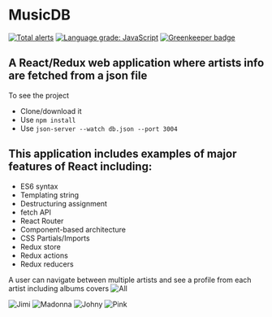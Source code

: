 # MusicDB


[![Total alerts](https://img.shields.io/lgtm/alerts/g/SonyaMoisset/Artist-DB_REACT-REDUX.svg?logo=lgtm&logoWidth=18)](https://lgtm.com/projects/g/SonyaMoisset/Artist-DB_REACT-REDUX/alerts/)
[![Language grade: JavaScript](https://img.shields.io/lgtm/grade/javascript/g/SonyaMoisset/Artist-DB_REACT-REDUX.svg?logo=lgtm&logoWidth=18)](https://lgtm.com/projects/g/SonyaMoisset/Artist-DB_REACT-REDUX/context:javascript)
[![Greenkeeper badge](https://badges.greenkeeper.io/SonyaMoisset/Artist-DB_REACT-REDUX.svg)](https://greenkeeper.io/)

## A React/Redux web application where artists info are fetched from a json file

To see the project
- Clone/download it
- Use ```npm install```
- Use ```json-server --watch db.json --port 3004```

## This application includes examples of major features of React including:
- ES6 syntax
- Templating string
- Destructuring assignment
- fetch API
- React Router
- Component-based architecture
- CSS Partials/Imports
- Redux store
- Redux actions
- Redux reducers

A user can navigate between multiple artists and see a profile from each artist including albums covers
![All](https://github.com/SonyaMoisset/artist_db-react/blob/master/musicdb.png)

![Jimi](https://github.com/SonyaMoisset/artist_db-react/blob/master/jimi.png)
![Madonna](https://github.com/SonyaMoisset/artist_db-react/blob/master/madonna.png)
![Johny](https://github.com/SonyaMoisset/artist_db-react/blob/master/johny.png)
![Pink](https://github.com/SonyaMoisset/artist_db-react/blob/master/pink.png)
